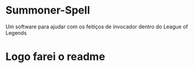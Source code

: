 # Summoner-Spell
Um software para ajudar com os feitiços de invocador dentro do League of Legends

# Logo farei o readme
